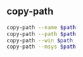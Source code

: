 ## copy-path
```bash
copy-path --name $path
copy-path --path $path
copy-path --win $path
copy-path --msys $path
```